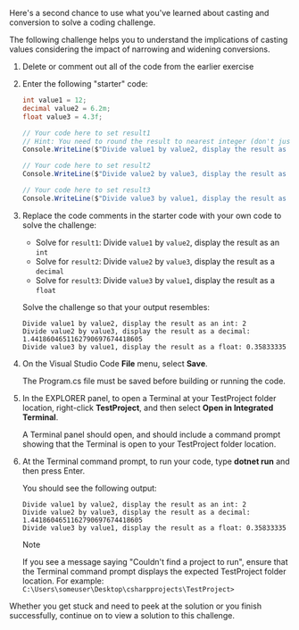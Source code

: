 Here's a second chance to use what you've learned about casting and conversion to solve a coding challenge.

The following challenge helps you to understand the implications of casting values considering the impact of narrowing and widening conversions.

1. Delete or comment out all of the code from the earlier exercise

1. Enter the following "starter" code:

    ```csharp
    int value1 = 12;
    decimal value2 = 6.2m;
    float value3 = 4.3f;

    // Your code here to set result1
    // Hint: You need to round the result to nearest integer (don't just truncate)
    Console.WriteLine($"Divide value1 by value2, display the result as an int: {result1}");

    // Your code here to set result2
    Console.WriteLine($"Divide value2 by value3, display the result as a decimal: {result2}");

    // Your code here to set result3
    Console.WriteLine($"Divide value3 by value1, display the result as a float: {result3}");
    ```

1. Replace the code comments in the starter code with your own code to solve the challenge:

    - Solve for `result1`: Divide `value1` by `value2`, display the result as an `int`
    - Solve for `result2`: Divide `value2` by `value3`, display the result as a `decimal`
    - Solve for `result3`: Divide `value3` by `value1`, display the result as a `float`

    Solve the challenge so that your output resembles:

    ```Output
    Divide value1 by value2, display the result as an int: 2
    Divide value2 by value3, display the result as a decimal: 1.4418604651162790697674418605
    Divide value3 by value1, display the result as a float: 0.35833335
    ```

1. On the Visual Studio Code **File** menu, select **Save**.

    The Program.cs file must be saved before building or running the code.

1. In the EXPLORER panel, to open a Terminal at your TestProject folder location, right-click **TestProject**, and then select **Open in Integrated Terminal**.

    A Terminal panel should open, and should include a command prompt showing that the Terminal is open to your TestProject folder location.

1. At the Terminal command prompt, to run your code, type **dotnet run** and then press Enter.

    You should see the following output:

    ```Output
    Divide value1 by value2, display the result as an int: 2
    Divide value2 by value3, display the result as a decimal: 1.4418604651162790697674418605
    Divide value3 by value1, display the result as a float: 0.35833335
    ```

    > [!NOTE]
    > If you see a message saying "Couldn't find a project to run", ensure that the Terminal command prompt displays the expected TestProject folder location. For example: `C:\Users\someuser\Desktop\csharpprojects\TestProject>`

Whether you get stuck and need to peek at the solution or you finish successfully, continue on to view a solution to this challenge.
